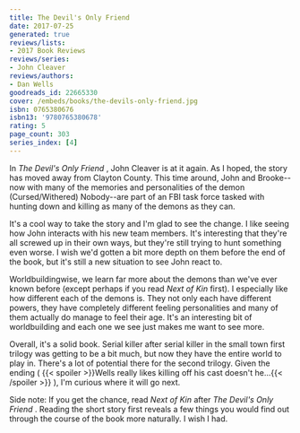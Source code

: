 ```yaml
---
title: The Devil's Only Friend
date: 2017-07-25
generated: true
reviews/lists:
- 2017 Book Reviews
reviews/series:
- John Cleaver
reviews/authors:
- Dan Wells
goodreads_id: 22665330
cover: /embeds/books/the-devils-only-friend.jpg
isbn: 0765380676
isbn13: '9780765380678'
rating: 5
page_count: 303
series_index: [4]
---
```

In _The Devil's Only Friend_ , John Cleaver is at it again. As I hoped, the story has moved away from Clayton County. This time around, John and Brooke-- now with many of the memories and personalities of the demon (Cursed/Withered) Nobody--are part of an FBI task force tasked with hunting down and killing as many of the demons as they can.  

It's a cool way to take the story and I'm glad to see the change. I like seeing how John interacts with his new team members. It's interesting that they're all screwed up in their own ways, but they're still trying to hunt something even worse. I wish we'd gotten a bit more depth on them before the end of the book, but it's still a new situation to see John react to.  

<!--more-->

Worldbuildingwise, we learn far more about the demons than we've ever known before (except perhaps if you read _Next of Kin_ first). I especially like how different each of the demons is. They not only each have different powers, they have completely different feeling personalities and many of them actually do manage to feel their age. It's an interesting bit of worldbuilding and each one we see just makes me want to see more.  

Overall, it's a solid book. Serial killer after serial killer in the small town first trilogy was getting to be a bit much, but now they have the entire world to play in. There's a lot of potential there for the second trilogy. Given the ending (  {{< spoiler >}}Wells really likes killing off his cast doesn't he...{{< /spoiler >}}  ), I'm curious where it will go next.  

Side note: If you get the chance, read _Next of Kin_ after _The Devil's Only Friend_ . Reading the short story first reveals a few things you would find out through the course of the book more naturally. I wish I had.
